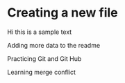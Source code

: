 # Creating a new file

Hi this is a sample text

Adding more data to the readme

Practicing Git and Git Hub 

Learning merge conflict